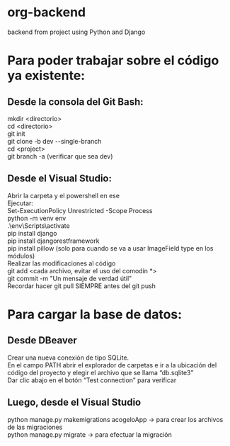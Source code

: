 # org-backend
backend from project using Python and Django
# Para poder trabajar sobre el código ya existente:

## Desde la consola del Git Bash:

mkdir \<directorio>  
cd \<directorio>  
git init  
git clone -b dev --single-branch <url>  
cd \<project>  
git branch -a (verificar que sea dev)  

## Desde el Visual Studio:
Abrir la carpeta <directorio> y el powershell en ese <directorio>  
Ejecutar:  
Set-ExecutionPolicy Unrestricted -Scope Process  
python -m venv env  
.\env\Scripts\activate  
pip install django  
pip install djangorestframework  
pip install pillow (solo para cuando se va a usar ImageField type en los módulos)  
Realizar las modificaciones al código   
git add \<cada archivo, evitar el uso del comodín *>  
git commit -m "Un mensaje de verdad útil"  
Recordar hacer git pull SIEMPRE antes del git push  

# Para cargar la base de datos:
## Desde DBeaver
Crear una nueva conexión de tipo SQLite.   
En el campo PATH abrir el explorador de carpetas e ir a la ubicación del código del proyecto y elegir el archivo que se llama “db.sqlite3”  
Dar clic abajo en el botón “Test connection” para verificar   
## Luego, desde el Visual Studio  
python manage.py makemigrations acogeloApp → para crear los archivos de las migraciones  
python manage.py migrate → para efectuar la migración  

